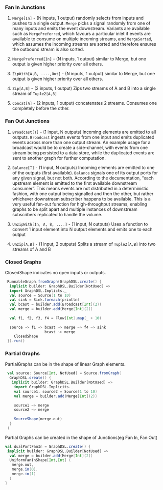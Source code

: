 ### Fan In Junctions 

1. ```Merge[In]``` - (N inputs, 1 output) randomly selects from inputs and pushes to a single output. 
```Merge``` picks a signal randomly from one of many inputs and emits the event downstream. Variants are available such as 
```MergePreferred```, which favours a particular inlet if events are available to consume on multiple incoming streams, and ```MergeSorted```, 
which assumes the incoming streams are sorted and therefore ensures the outbound stream is also sorted.

2. ```MergePreferred[In]``` - (N inputs, 1 output) similar to Merge, but one output is given higher priority over all others.

3. ```ZipWith[A,B, ....,Out]``` - (N inputs, 1 output) similar to Merge, but one output is given higher priority over all others. 

4. ```Zip[A,B]``` - (2 inputs, 1 output) Zips two streams of A and B into a single stream of ```Tuple2[A,B]```

5. ```Concat[A]``` - (2 inputs, 1 output) concatenates 2 streams. Consumes one completely before the other. 


### Fan Out Junctions 

1. ```Broadcast[T]``` - (1 input, N outputs) Incoming elements are emitted to all outputs. ```Broadcast``` ingests 
events from one input and emits duplicated events across more than one output stream. An example usage for a broadcast 
would be to create a side-channel, with events from one stream being persisted to a data store, 
while the duplicated events are sent to another graph for further computation.

2. ```Balance[T]``` - (1 input, N outputs) Incoming elements are emitted to one of the outputs (first available). 
```Balance``` signals one of its output ports for any given signal, but not both. 
According to the documentation, “each upstream element is emitted to the first available downstream consumer”. 
This means events are not distributed in a deterministic fashion, with one output being signalled and then the other, 
but rather whichever downstream subscriber happens to be available. This is a very useful fan-out function for high-throughput streams, 
enabling graphs to be split apart and multiple instances of downstream subscribers replicated to handle the volume.

3. ```UnzipWith[In, A, B, ....]``` - (1 input, N outputs) Uses a function to convert 1 input element into N output elements 
and emits one to each output

4. ```Unzip[A,B]``` - (1 input, 2 outputs) Splits a stream of ```Tuple2[A,B]``` into two streams of A and B 


### Closed Graphs

ClosedShape indicates no open inputs or outputs. 

```scala
 RunnableGraph.fromGraph(GraphDSL.create() {
  implicit builder: GraphDSL.Builder[NotUsed] => 
  import GraphDSL.Implicts._ 
  val source = Source(1 to 10)
  val sink = Sink.foreach(println)
  val bcast = builder.add(Broadcast[Int](2))
  val merge = builder.add(Merge[Int](2))
  
  val f1, f2, f3, f4 = Flow[Int].map(_ + 10)
  
  source ~> f1 ~> bcast ~> merge ~> f4 ~> sink
                  bcast ~> merge
    ClosedShape
 }).run()
```

### Partial Graphs 

PartialGraphs can be in the shape of linear Graph elements. 

```scala
 val source: Source[Int, NotUsed] = Source.fromGraph(
  GraphDSL.create() {
   implicit builder: GraphDSL.Builder[NotUsed] => 
    import GraphDSL.Implicits._ 
    val source1, source2 = Source(1 to 10)
    val merge = builder.add(Merge[Int](2))
    
    source1 ~> merge
    source2 ~> merge
    
    SourceShape(merge.out)
  }
 )
```

Partial Graphs can be created in the shape of Junctions(eg Fan In, Fan Out)

```scala
val dualPortFanIn = GraphDSL.create() {
 implicit builder: GraphDSL.Builder[NotUsed] => 
  val merge = builder.add(Merge[Int](2))
  UniformFanInShape[Int,Int] (
   merge.out, 
   merge.in(0),
   merge.in(1)
  )
}
```































